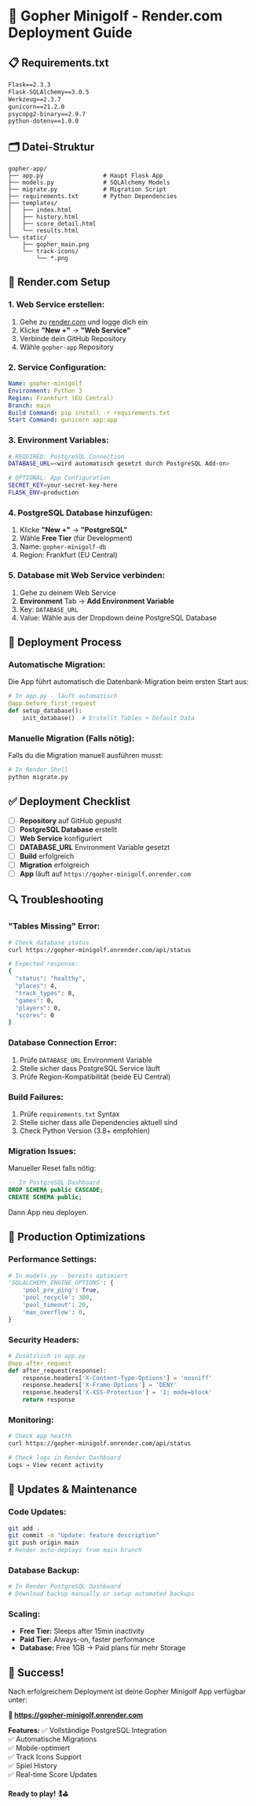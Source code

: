 # 🚀 Gopher Minigolf - Render.com Deployment Guide

## 📋 Requirements.txt

```txt
Flask==2.3.3
Flask-SQLAlchemy==3.0.5
Werkzeug==2.3.7
gunicorn==21.2.0
psycopg2-binary==2.9.7
python-dotenv==1.0.0
```

## 🗂️ Datei-Struktur

```
gopher-app/
├── app.py                 # Haupt Flask App
├── models.py              # SQLAlchemy Models
├── migrate.py             # Migration Script
├── requirements.txt       # Python Dependencies
├── templates/
│   ├── index.html
│   ├── history.html
│   ├── score_detail.html
│   └── results.html
└── static/
    ├── gopher_main.png
    └── track-icons/
        └── *.png
```

## 🔧 Render.com Setup

### 1. **Web Service erstellen:**

1. Gehe zu [render.com](https://render.com) und logge dich ein
2. Klicke **"New +"** → **"Web Service"**
3. Verbinde dein GitHub Repository
4. Wähle `gopher-app` Repository

### 2. **Service Configuration:**

```yaml
Name: gopher-minigolf
Environment: Python 3
Region: Frankfurt (EU Central)
Branch: main
Build Command: pip install -r requirements.txt
Start Command: gunicorn app:app
```

### 3. **Environment Variables:**

```bash
# REQUIRED: PostgreSQL Connection
DATABASE_URL=<wird automatisch gesetzt durch PostgreSQL Add-on>

# OPTIONAL: App Configuration
SECRET_KEY=your-secret-key-here
FLASK_ENV=production
```

### 4. **PostgreSQL Database hinzufügen:**

1. Klicke **"New +"** → **"PostgreSQL"**
2. Wähle **Free Tier** (für Development)
3. Name: `gopher-minigolf-db`
4. Region: Frankfurt (EU Central)

### 5. **Database mit Web Service verbinden:**

1. Gehe zu deinem Web Service
2. **Environment** Tab → **Add Environment Variable**
3. Key: `DATABASE_URL`
4. Value: Wähle aus der Dropdown deine PostgreSQL Database

## 🔄 Deployment Process

### **Automatische Migration:**

Die App führt automatisch die Datenbank-Migration beim ersten Start aus:

```python
# In app.py - läuft automatisch
@app.before_first_request
def setup_database():
    init_database()  # Erstellt Tables + Default Data
```

### **Manuelle Migration (Falls nötig):**

Falls du die Migration manuell ausführen musst:

```bash
# In Render Shell
python migrate.py
```

## ✅ Deployment Checklist

- [ ] **Repository** auf GitHub gepusht
- [ ] **PostgreSQL Database** erstellt  
- [ ] **Web Service** konfiguriert
- [ ] **DATABASE_URL** Environment Variable gesetzt
- [ ] **Build** erfolgreich
- [ ] **Migration** erfolgreich
- [ ] **App** läuft auf `https://gopher-minigolf.onrender.com`

## 🔍 Troubleshooting

### **"Tables Missing" Error:**

```bash
# Check database status
curl https://gopher-minigolf.onrender.com/api/status

# Expected response:
{
  "status": "healthy",
  "places": 4,
  "track_types": 8,
  "games": 0,
  "players": 0,
  "scores": 0
}
```

### **Database Connection Error:**

1. Prüfe `DATABASE_URL` Environment Variable
2. Stelle sicher dass PostgreSQL Service läuft
3. Prüfe Region-Kompatibilität (beide EU Central)

### **Build Failures:**

1. Prüfe `requirements.txt` Syntax
2. Stelle sicher dass alle Dependencies aktuell sind
3. Check Python Version (3.8+ empfohlen)

### **Migration Issues:**

Manueller Reset falls nötig:

```sql
-- In PostgreSQL Dashboard
DROP SCHEMA public CASCADE;
CREATE SCHEMA public;
```

Dann App neu deployen.

## 🎯 Production Optimizations

### **Performance Settings:**

```python
# In models.py - bereits optimiert
'SQLALCHEMY_ENGINE_OPTIONS': {
    'pool_pre_ping': True,
    'pool_recycle': 300,
    'pool_timeout': 20,
    'max_overflow': 0,
}
```

### **Security Headers:**

```python
# Zusätzlich in app.py
@app.after_request
def after_request(response):
    response.headers['X-Content-Type-Options'] = 'nosniff'
    response.headers['X-Frame-Options'] = 'DENY'
    response.headers['X-XSS-Protection'] = '1; mode=block'
    return response
```

### **Monitoring:**

```bash
# Check app health
curl https://gopher-minigolf.onrender.com/api/status

# Check logs in Render Dashboard
Logs → View recent activity
```

## 🔄 Updates & Maintenance

### **Code Updates:**

```bash
git add .
git commit -m "Update: feature description"
git push origin main
# Render auto-deploys from main branch
```

### **Database Backup:**

```bash
# In Render PostgreSQL Dashboard
# Download backup manually or setup automated backups
```

### **Scaling:**

- **Free Tier:** Sleeps after 15min inactivity
- **Paid Tier:** Always-on, faster performance
- **Database:** Free 1GB → Paid plans für mehr Storage

## 🎉 Success!

Nach erfolgreichem Deployment ist deine Gopher Minigolf App verfügbar unter:

**🔗 https://gopher-minigolf.onrender.com**

**Features:**
✅ Vollständige PostgreSQL Integration  
✅ Automatische Migrations  
✅ Mobile-optimiert  
✅ Track Icons Support  
✅ Spiel History  
✅ Real-time Score Updates  

**Ready to play! 🏌️⛳**